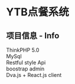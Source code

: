 YTB点餐系统
===============
## 项目信息 - Info
ThinkPHP 5.0<br>
MySql<br>
Restful style Api<br>
boostrap admin<br>
Dva.js + React.js client<br>
